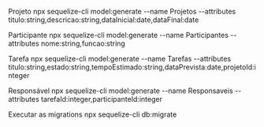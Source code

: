 Projeto
npx sequelize-cli model:generate --name Projetos --attributes titulo:string,descricao:string,dataInicial:date,dataFinal:date

Participante
npx sequelize-cli model:generate --name Participantes --attributes nome:string,funcao:string

Tarefa
npx sequelize-cli model:generate --name Tarefas --attributes titulo:string,estado:string,tempoEstimado:string,dataPrevista:date,projetoId:integer

Responsável
npx sequelize-cli model:generate --name Responsaveis --attributes tarefaId:integer,participanteId:integer


Executar as migrations
npx sequelize-cli db:migrate